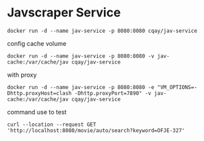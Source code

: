 # Javscraper Service

```
docker run -d --name jav-service -p 8080:8080 cqay/jav-service
```

config cache volume

```
docker run -d --name jav-service -p 8080:8080 -v jav-cache:/var/cache/jav cqay/jav-service
```

with proxy

```
docker run -d --name jav-service -p 8080:8080 -e "VM_OPTIONS=-Dhttp.proxyHost=clash -Dhttp.proxyPort=7890" -v jav-cache:/var/cache/jav cqay/jav-service
```

command use to test

```
curl --location --request GET 'http://localhost:8080/movie/auto/search?keyword=OFJE-327'
```